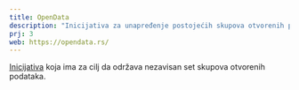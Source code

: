 ```yaml
---
title: OpenData
description: "Inicijativa za unapređenje postojećih skupova otvorenih podataka Republike Srbije i uspostavljanje platforme za lakšu objavu novih skupova."
prj: 3
web: https://opendata.rs/
---
```


[Inicijativa](https://opendata.rs) koja ima za cilj da održava nezavisan set skupova otvorenih podataka.
